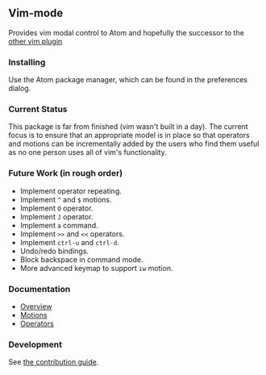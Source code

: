 ## Vim-mode

Provides vim modal control to Atom and hopefully the successor to the
[other vim plugin](https://github.com/atom/vim)

### Installing

Use the Atom package manager, which can be found in the preferences
dialog.

### Current Status

This package is far from finished (vim wasn't built in a day). The
current focus is to ensure that an appropriate model is in place so that
operators and motions can be incrementally added by the users who find
them useful as no one person uses all of vim's functionality.

### Future Work (in rough order)

* Implement operator repeating.
* Implement `^` and `$` motions.
* Implement `O` operator.
* Implement `J` operator.
* Implement `a` command.
* Implement `>>` and `<<` operators.
* Implement `ctrl-u` and `ctrl-d`.
* Undo/redo bindings.
* Block backspace in command mode.
* More advanced keymap to support `iw` motion.

### Documentation

* [Overview](docs/overview.md)
* [Motions](docs/motions.md)
* [Operators](docs/operators.md)

### Development

See [the contribution guide](CONTRIBUTING.md).
